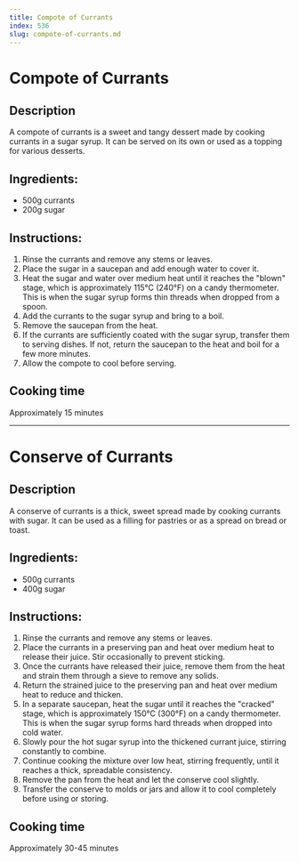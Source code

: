 ```yaml
---
title: Compote of Currants
index: 536
slug: compote-of-currants.md
---
```


# Compote of Currants

## Description
A compote of currants is a sweet and tangy dessert made by cooking currants in a sugar syrup. It can be served on its own or used as a topping for various desserts.

## Ingredients:
- 500g currants
- 200g sugar

## Instructions:
1. Rinse the currants and remove any stems or leaves.
2. Place the sugar in a saucepan and add enough water to cover it.
3. Heat the sugar and water over medium heat until it reaches the "blown" stage, which is approximately 115°C (240°F) on a candy thermometer. This is when the sugar syrup forms thin threads when dropped from a spoon.
4. Add the currants to the sugar syrup and bring to a boil.
5. Remove the saucepan from the heat.
6. If the currants are sufficiently coated with the sugar syrup, transfer them to serving dishes. If not, return the saucepan to the heat and boil for a few more minutes.
7. Allow the compote to cool before serving.

## Cooking time
Approximately 15 minutes

---

# Conserve of Currants

## Description
A conserve of currants is a thick, sweet spread made by cooking currants with sugar. It can be used as a filling for pastries or as a spread on bread or toast.

## Ingredients:
- 500g currants
- 400g sugar

## Instructions:
1. Rinse the currants and remove any stems or leaves.
2. Place the currants in a preserving pan and heat over medium heat to release their juice. Stir occasionally to prevent sticking.
3. Once the currants have released their juice, remove them from the heat and strain them through a sieve to remove any solids.
4. Return the strained juice to the preserving pan and heat over medium heat to reduce and thicken.
5. In a separate saucepan, heat the sugar until it reaches the "cracked" stage, which is approximately 150°C (300°F) on a candy thermometer. This is when the sugar syrup forms hard threads when dropped into cold water.
6. Slowly pour the hot sugar syrup into the thickened currant juice, stirring constantly to combine.
7. Continue cooking the mixture over low heat, stirring frequently, until it reaches a thick, spreadable consistency.
8. Remove the pan from the heat and let the conserve cool slightly.
9. Transfer the conserve to molds or jars and allow it to cool completely before using or storing.

## Cooking time
Approximately 30-45 minutes